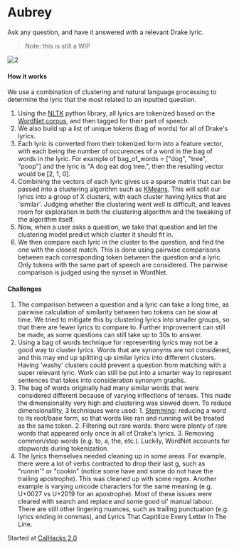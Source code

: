 # Aubrey

Ask any question, and have it answered with a relevant Drake lyric.

>Note: this is still a WIP

![2](https://cloud.githubusercontent.com/assets/3867546/12384429/ef2cf1fa-bd7f-11e5-9c9d-1c1e432897d4.png)


#### How it works
We use a combination of clustering and natural language processing to determine the lyric that the most related to an inputted question.
  1. Using the [NLTK](http://www.nltk.org/) python library, all lyrics are tokenized based on the [WordNet corpus](http://www.nltk.org/howto/wordnet.html), and then tagged for their part of speech. 
  2. We also build up a list of unique tokens (bag of words) for all of Drake's lyrics. 
  3. Each lyric is converted from their tokenized form into a feature vector, with each being the number of occurences of a word in the bag of words in the lyric. For example of bag_of_words = ["dog", "tree", "poop"] and the lyric is "A dog eat dog tree.", then the resulting vector would be [2, 1, 0].
  4. Combining the vectors of each lyric gives us a sparse matrix that can be passed into a clustering algorithm such as [KMeans](http://scikit-learn.org/stable/modules/generated/sklearn.cluster.KMeans.html). This will split our lyrics into a group of X clusters, with each cluster having lyrics that are 'similar'. Judging whether the clustering went well is difficult, and leaves room for exploration in both the clustering algorithm and the tweaking of the algorithm itself.
  5. Now, when a user asks a question, we take that question and let the clustering model predict which cluster it should fit in.
  6. We then compare each lyric in the cluster to the question, and find the one with the closest match. This is done using pairwise comparisons between each corresponding token between the question and a lyric. Only tokens with the same part of speech are considered. The pairwise comparison is judged using the synset in WordNet.

#### Challenges
  1. The comparison between a question and a lyric can take a long time, as pairwise calculation of similarity between two tokens can be slow at time. We tried to mitigate this by clustering lyrics into smaller groups, so that there are fewer lyrics to compare to. Further improvement can still be made, as some questions can still take up to 30s to answer.
  2. Using a bag of words technique for representing lyrics may not be a good way to cluster lyrics. Words that are synonyms are not considered, and this may end up splitting up similar lyrics into different clusters. Having 'washy' clusters could prevent a question from matching with a super relevant lyric. Work can still be put into a smarter way to represent sentences that takes into consideration synonym graphs.
  3. The bag of words originally had many similar words that were considered different because of varying inflections of tenses. This made the dimensionality very high and clustering was slowed down. To reduce dimensionallity, 3 techniques were used:
    1. [Stemming](https://en.wikipedia.org/wiki/Stemming): reducing a word to its root/base form, so that words like ran and running will be treated as the same token.
    2. Filtering out rare words: there were plenty of rare words that appeared only once in all of Drake's lyrics.
    3. Removing common/stop words (e.g. to, a, the, etc.). Luckily, WordNet accounts for stopwords during tokenization.
  4. The lyrics themselves needed cleaning up in some areas. For example, there were a lot of verbs contracted to drop their last g, such as "runnin'" or "cookin" (notice some have and some do not have the trailing apostrophe). This was cleaned up with some regex. Another example is varying unicode characters for the same meaning (e.g. U+0027 vs U+2019 for an apostrophe). Most of these issues were cleared with search and replace and some good ol' manual labour. There are still other lingering nuances, such as trailing punctuation (e.g. lyrics ending in commas), and Lyrics That Capitilize Every Letter In The Line.

Started at [CalHacks 2.0](http://www.calhacks.io/)
